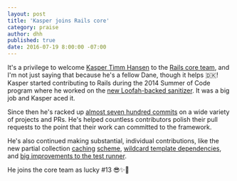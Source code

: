```yaml
---
layout: post
title: 'Kasper joins Rails core'
category: praise
author: dhh
published: true
date: 2016-07-19 8:00:00 -07:00
---
```


It's a privilege to welcome <a href="https://github.com/kaspth">Kasper Timm Hansen</a> to the <a href="http://rubyonrails.org/community/#core">Rails core team</a>, and I'm not just saying that because he's a fellow Dane, though it helps 🇩🇰! Kasper started contributing to Rails during the 2014 Summer of Code program where he worked on the <a href="https://github.com/rails/rails/pull/11218">new Loofah-backed sanitizer</a>. It was a big job and Kasper aced it.

Since then he's racked up <a href="http://contributors.rubyonrails.org/contributors/kasper-timm-hansen/commits">almost seven hundred commits</a> on a wide variety of projects and PRs. He's helped countless contributors polish their pull requests to the point that their work can committed to the framework.

He's also continued making substantial, individual contributions, like the new partial collection <a href="https://github.com/rails/rails/pull/18948">caching</a> <a href="https://github.com/rails/rails/pull/23695">scheme</a>, <a href="https://github.com/rails/rails/pull/20904">wildcard template dependencies</a>, and <a href="https://github.com/rails/rails/pull/19571">big improvements to the test runner</a>.

He joins the core team as lucky #13 😎✨👏 
